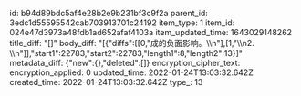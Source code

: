 id: b94d89bdc5af4e28b2e9b231bf3c9f2a
parent_id: 3edc1d55595542cab703913701c24192
item_type: 1
item_id: 024e47d3973a48fdb1ad652afaf4103a
item_updated_time: 1643029148262
title_diff: "[]"
body_diff: "[{\"diffs\":[[0,\"成的负面影响。\\\n\"],[1,\"\\\n2. \\\n\"]],\"start1\":22783,\"start2\":22783,\"length1\":8,\"length2\":13}]"
metadata_diff: {"new":{},"deleted":[]}
encryption_cipher_text: 
encryption_applied: 0
updated_time: 2022-01-24T13:03:32.642Z
created_time: 2022-01-24T13:03:32.642Z
type_: 13